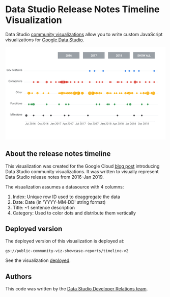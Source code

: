 # Data Studio Release Notes Timeline Visualization

Data Studio [community visualizations][community viz] allow you to write custom
JavaScript visualizations for [Google Data Studio][datastudio].

![Data Studio Release Notes](./src/release-notes-screenshot.png)

## About the release notes timeline

This visualization was created for the Google Cloud [blog post] introducing Data Studio community visualizations. It was written to visually represent Data Studio release notes from 2016-Jan 2019.

The visualization assumes a datasource with 4 columns:

1. Index: Unique row ID used to deaggregate the data
1. Date: Date (in 'YYYY-MM-DD' string format)
1. Title: ~1 sentence description
1. Category: Used to color dots and distribute them vertically

## Deployed version

The deployed version of this visualization is deployed at:

```
gs://public-community-viz-showcase-reports/timeline-v2
```

See the visualization [deployed].

## Authors

This code was written by the [Data Studio Developer Relations team][community viz].

[community viz]: http://developers.google.com/datastudio/visualization
[datastudio]: https://datastudio.google.com
[blog post]: https://cloud.google.com/blog/products/data-analytics/build-custom-data-viz-with-data-studio-community-visualizations
[deployed]: https://datastudio.google.com/c/u/0/reporting/1A_n0bUPX6wsVcAF2TqwIocBBRA962som/page/cMuf
